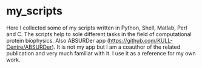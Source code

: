 # my_scripts

Here I collected some of my scripts written in Python, Shell, Matlab, Perl and C.
The scripts help to sole different tasks in the field of computational  protein biophysics. 
Also
ABSURDer app (https://github.com/KULL-Centre/ABSURDer). 
It is not my app but I am a coauthor of the related publication and very much familiar with it. 
I use it as a reference for my own work.
